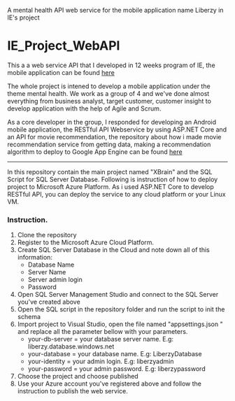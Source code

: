 A mental health API web service for the mobile application name Liberzy in IE's project

# IE_Project_WebAPI

This a a web service API that I developed in 12 weeks program of IE, the mobile application can be found [here](https://github.com/nguyenkien1402/IE_Project_AndroidApp) 

The whole project is intened to develop a mobile application under the theme mental health.
We work as a group of 4 and we've done almost everything from business analyst, target customer, customer insight to develop application with the help of Agile and Scrum. 

As a core developer in the group, I responded for developing an Android mobile application, the RESTful API Webservice by using ASP.NET Core and an API for movie recommendation, the repository about how i made movie recommendation service from getting data, making a recommendation algorithm to deploy to Google App Engine can be found [here](link)

------

In this repository contain the main project named "XBrain" and the SQL Script for SQL Server Database.
Following is instruction of how to deploy project to Microsoft Azure Platform. 
As i used ASP.NET Core to develop RESTful API, you can deploy the service to any cloud platform or your Linux VM.

### Instruction.
1. Clone the repository
2. Register to the Microsoft Azure Cloud Platform.
3. Create SQL Server Database in the Cloud and note down all of this information:
    -	Database Name 
    -	Server Name 
    -	Server admin login
    -	Password
4. Open SQL Server Management Studio and connect to the SQL Server you've created above 
5. Open the SQL script in the repository folder and run the script to init the schema
6. Import project to Visual Studio, open the file named "appsettings.json " and replace all the parameter bellow with your parameters.
    -   your-db-server = your database server name. E.g: liberzy.database.windows.net
    -   your-database  = your database name. E.g: LiberzyDatabase
    -   your-identity =  your admin login. E.g: liberzyadmin
    -   your-password =  your admin password. E.g: liberzypassword
7. Choose the project and choose published
8. Use your Azure account you've registered above and follow the instruction to publish the web service.
 

